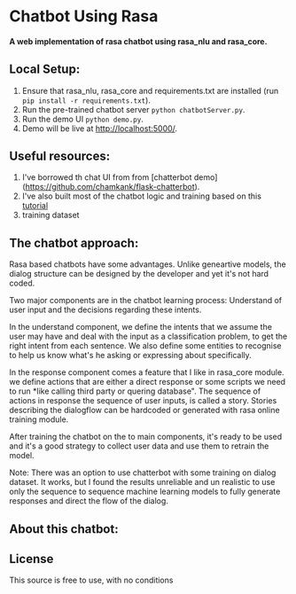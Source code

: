 # Chatbot Using Rasa

#### A web implementation of rasa chatbot using rasa_nlu and rasa_core.

## Local Setup:
 1. Ensure that rasa_nlu, rasa_core and requirements.txt are installed (run `pip install -r requirements.txt`).
 2. Run the pre-trained chatbot server `python chatbotServer.py`.
 3. Run the demo UI `python demo.py`.
 4. Demo will be live at [http://localhost:5000/](http://localhost:5000/).

## Useful resources:
1. I've borrowed th chat UI from from [chatterbot demo] (https://github.com/chamkank/flask-chatterbot).
2. I've also built most of the chatbot logic and training based on this [tutorial](https://github.com/JustinaPetr/Weatherbot_Tutorial)
3. training dataset

## The chatbot approach:
Rasa based chatbots have some advantages. Unlike geneartive models, the dialog structure can be designed by the developer and yet it's not hard coded.

Two major components are in the chatbot learning process: Understand of user input and the decisions regarding these intents.

In the understand component, we define the intents that we assume the user may have and deal with the input as a classification problem, to get the right intent from each sentence.  We also define some entities to recognise to help us know what's he asking or expressing about specifically.

In the response component comes a feature that I like in rasa_core module.  we define actions that are either a direct response or some scripts we need to run *like calling third party or quering database".  The sequence of actions in response the sequence of user inputs, is called a story.  Stories describing the dialogflow can be hardcoded or generated with rasa online training module.

After training the chatbot on the to main components, it's ready to be used and it's a good strategy to collect user data and use them to retrain the model.

Note: There was an option to use chatterbot with some training on dialog dataset. It works, but I found the results unreliable and un realistic to use only the sequence to sequence machine learning models to fully generate responses and direct the flow of the dialog. 

## About this chatbot:


## License
This source is free to use, with no conditions